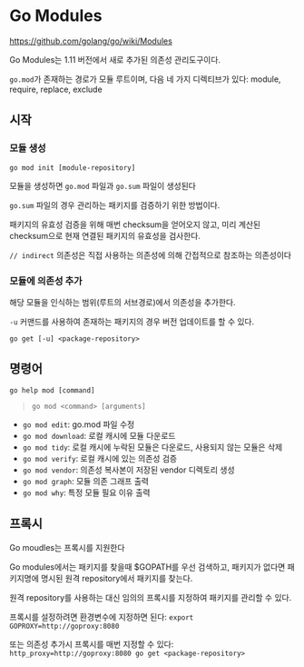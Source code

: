 # Go Modules

<https://github.com/golang/go/wiki/Modules>

Go Modules는 1.11 버전에서 새로 추가된 의존성 관리도구이다.

`go.mod`가 존재하는 경로가 모듈 루트이며, 다음 네 가지 디렉티브가 있다: module, require, replace, exclude

## 시작

### 모듈 생성

`go mod init [module-repository]`

모듈을 생성하면 `go.mod` 파일과 `go.sum` 파일이 생성된다

`go.sum` 파일의 경우 관리하는 패키지를 검증하기 위한 방법이다.

패키지의 유효성 검증을 위해 매번 checksum을 얻어오지 않고, 미리 계산된 checksum으로 현재 연결된 패키지의 유효성을 검사한다.

`// indirect` 의존성은 직접 사용하는 의존성에 의해 간접적으로 참조하는 의존성이다

### 모듈에 의존성 추가

해당 모듈을 인식하는 범위(루트의 서브경로)에서 의존성을 추가한다.

`-u` 커맨드를 사용하여 존재하는 패키지의 경우 버전 업데이트를 할 수 있다.

`go get [-u] <package-repository>`

## 명령어

`go help mod [command]`

> `go mod <command> [arguments]`

- `go mod edit`: go.mod 파일 수정
- `go mod download`: 로컬 캐시에 모듈 다운로드
- `go mod tidy`: 로컬 캐시에 누락된 모듈은 다운로드, 사용되지 않는 모듈은 삭제
- `go mod verify`: 로컬 캐시에 있는 의존성 검증
- `go mod vendor`: 의존성 복사본이 저장된 vendor 디렉토리 생성
- `go mod graph`: 모듈 의존 그래프 출력
- `go mod why`: 특정 모듈 필요 이유 출력

## 프록시

Go moudles는 프록시를 지원한다

Go modules에서는 패키지를 찾을때 $GOPATH를 우선 검색하고, 패키지가 없다면 패키지명에 명시된 원격 repository에서 패키지를 찾는다.

원격 repository를 사용하는 대신 임의의 프록시를 지정하여 패키지를 관리할 수 있다.

프록시를 설정하려면 환경변수에 지정하면 된다: `export GOPROXY=http://goproxy:8080`

또는 의존성 추가시 프록시를 매번 지정할 수 있다: `http_proxy=http://goproxy:8080 go get <package-repository>`
